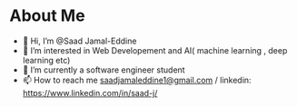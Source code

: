 # About Me




- 👋 Hi, I’m @Saad Jamal-Eddine
- 👀 I’m interested in Web Developement and AI( machine learning , deep learning etc)
- 🌱 I’m currently a software engineer student
- 📫 How to reach me saadjamaleddine1@gmail.com / linkedin: https://www.linkedin.com/in/saad-j/

<!---
saad-jamal1/saad-jamal1 is a ✨ special ✨ repository because its `README.md` (this file) appears on your GitHub profile.
You can click the Preview link to take a look at your changes.
--->
